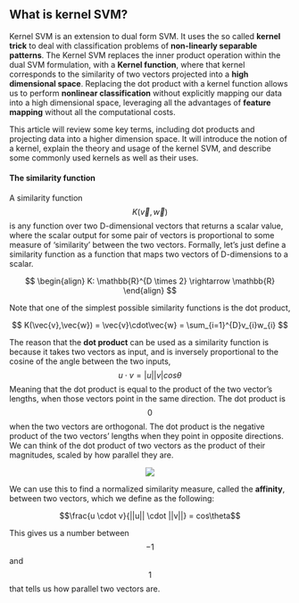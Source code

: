 ## What is kernel SVM?

Kernel SVM is an extension to dual form SVM. It uses the so called **kernel trick** to deal with classification problems of **non-linearly separable patterns**. The Kernel SVM replaces the inner product operation within the dual SVM formulation, with a **Kernel function**, where that kernel corresponds to the similarity of two vectors projected into a **high dimensional space**. Replacing the dot product with a kernel function allows us to perform **nonlinear classification** without explicitly mapping our data into a high dimensional space, leveraging all the advantages of **feature mapping** without all the computational costs. 

This article will review some key terms, including dot products and projecting data into a higher dimension space. It will introduce the notion of a kernel, explain the theory and usage of the kernel SVM, and describe some commonly used kernels as well as their uses.



#### The similarity function
A similarity function $$K(\vec{v}, \vec{w})$$ is any function over two D-dimensional vectors that returns a scalar value, where the scalar output for some pair of vectors is proportional to some measure of ‘similarity’ between the two vectors. Formally, let’s just define a similarity function as a function that maps two vectors of D-dimensions to a scalar.

$$
\begin{align}
K: \mathbb{R}^{D \times 2} \rightarrow \mathbb{R}
\end{align}
$$

Note that one of the simplest possible similarity functions is the dot product, 

$$
K(\vec{v},\vec{w}) = \vec{v}\cdot\vec{w} = \sum_{i=1}^{D}v_{i}w_{i}
$$


The reason that the **dot product** can be used as a similarity function is because it takes two vectors as input, and is inversely proportional to the cosine of the angle between the two inputs, 
$$u \cdot v=|u||v|cos \theta $$
Meaning that the dot product is equal to the product of the two vector’s lengths, when those vectors point in the same direction. The dot product is $$0$$ when the two vectors are orthogonal. The dot product is the negative product of the two vectors’ lengths when they point in opposite directions. We can think of the dot product of two vectors as the product of their magnitudes, scaled by how parallel they are.

<p align="center">
    <img class="plot" src="/assets/image34.png" />
</p>

We can use this to find a normalized similarity measure, called the **affinity**, between two vectors, which we define as the following:

$$\frac{u \cdot v}{||u|| \cdot ||v||} = cos\theta$$

This gives us a number between $$-1$$ and $$1$$ that tells us how parallel two vectors are.

